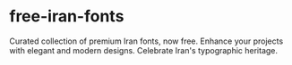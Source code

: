 # free-iran-fonts
Curated collection of premium Iran fonts, now free. Enhance your projects with elegant and modern designs. Celebrate Iran's typographic heritage.
